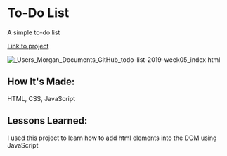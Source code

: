 # To-Do List
A simple to-do list

[Link to project](https://morgans-to-do-list.netlify.app/)

![_Users_Morgan_Documents_GitHub_todo-list-2019-week05_index html](https://user-images.githubusercontent.com/111996055/197920980-6c11cb20-bb24-403e-8633-b511edf2371c.png)


## How It's Made:
HTML, CSS, JavaScript

## Lessons Learned:
I used this project to learn how to add html elements into the DOM using JavaScript
